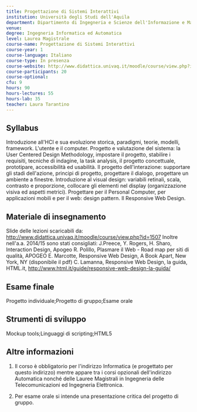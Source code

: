 ```yaml
---
title: Progettazione di Sistemi Interattivi
institution: Università degli Studi dell'Aquila
department: Dipartimento di Ingegneria e Scienze dell'Informazione e Matematica
venue: 
degree: Ingegneria Informatica ed Automatica
level: Laurea Magistrale
course-name: Progettazione di Sistemi Interattivi
course-year: 1
course-language: Italiano
course-type: In presenza
course-website: http://www.didattica.univaq.it/moodle/course/view.php?id=1507
course-participants: 20
course-optional: 
cfu: 9
hours: 90
hours-lectures: 55
hours-lab: 35
teacher: Laura Tarantino
---
```



 ## Syllabus 
Introduzione all'HCI e sua evoluzione storica, paradigmi, teorie, modelli, framework. L'utente e il computer. Progetto e valutazione del sistema: la User Centered Design Methodology, impostare il progetto, stabilire i requisiti, tecniche di indagine, la task analysis, il progetto concettuale, prototipare, accessibilità ed usabilità.  Il progetto dell'interazione: supportare gli stadi dell'azione, principi di progetto, progettare il dialogo, progettare un ambiente a finestre. Introduzione al visual design: variabili retinali, scala, contrasto e proporzione, collocare gli elementi nel display (organizzazione visiva ed aspetti metrici). Progettare per il Personal Computer, per applicazioni mobili e per il web: design pattern. Il Responsive Web Design.

 ## Materiale di insegnamento 
Slide delle lezioni scaricabili da: http://www.didattica.univaq.it/moodle/course/view.php?id=1507
Inoltre nell'a.a. 2014/15 sono stati consigliati:
J.Preece, Y. Rogers, H. Sharo, Interaction Design, Apogeo
R. Polillo, Plasmare il Web - Road map per siti di qualità, APOGEO
E. Marcotte, Responsive Web Design, A Book Apart, New York, NY (disponibile il pdf)
C. Lamanna, Responsive Web Design, la guida, HTML.it, http://www.html.it/guide/responsive-web-design-la-guida/

 ## Esame finale 
Progetto individuale;Progetto di gruppo;Esame orale

 ## Strumenti di sviluppo 
Mockup tools;Linguaggi di scripting;HTML5

 ## Altre informazioni 
1. Il corso è obbligatorio per l'indirizzo Informatica (e progettato per questo indirizzo) mentre appare tra i corsi opzionali dell'indirizzo Automatica nonché delle Lauree Magistrali in Ingegneria delle Telecomunicazioni ed Ingegneria Elettronica.

2. Per esame orale si intende una presentazione critica del progetto di gruppo.


